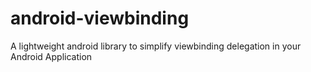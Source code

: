 # android-viewbinding
A lightweight android library to simplify viewbinding delegation in your Android Application
